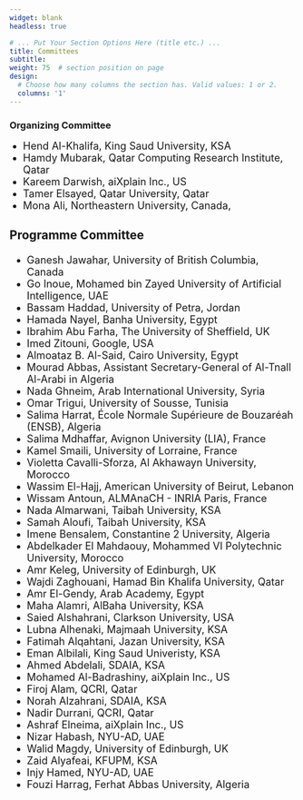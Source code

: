 ```yaml
---
widget: blank
headless: true

# ... Put Your Section Options Here (title etc.) ...
title: Committees
subtitle:
weight: 75  # section position on page
design:
  # Choose how many columns the section has. Valid values: 1 or 2.
  columns: '1'
---
```

<div class="container">
        <div class="row">
          <div class="col-lg-8 mx-auto">
            <h3>Organizing Committee</h3>
            <ul class="lead"><font size = "4">
               <li>Hend Al-Khalifa, King Saud University, KSA</li>
<li>Hamdy Mubarak, Qatar Computing Research Institute, Qatar</li>
<li>Kareem Darwish, aiXplain Inc., US</li>
<li>Tamer Elsayed, Qatar University, Qatar</li>
<li>Mona Ali, Northeastern University, Canada, </li>

</ul>
			<h3>Programme Committee</h3>
			<ul class="lead"><font size = "4">
  <li>Ganesh Jawahar, University of British Columbia, Canada</li>
  <li>Go Inoue, Mohamed bin Zayed University of Artificial Intelligence, UAE</li>
  <li>Bassam Haddad, University of Petra, Jordan</li>
  <li>Hamada Nayel, Banha University, Egypt</li>
  <li>Ibrahim Abu Farha, The University of Sheffield, UK</li>
  <li>Imed Zitouni, Google, USA</li>
  <li>Almoataz B. Al-Said, Cairo University, Egypt</li>
  <li>Mourad Abbas, Assistant Secretary-General of Al-Tnall Al-Arabi in Algeria</li>
  <li>Nada Ghneim, Arab International University, Syria</li>
  <li>Omar Trigui, University of Sousse, Tunisia</li>
  <li>Salima Harrat, École Normale Supérieure de Bouzaréah (ENSB), Algeria</li>
  <li>Salima Mdhaffar, Avignon University (LIA), France</li>
  <li>Kamel Smaili, University of Lorraine, France</li>
  <li>Violetta Cavalli-Sforza, Al Akhawayn University, Morocco</li>
  <li>Wassim El-Hajj, American University of Beirut, Lebanon</li>
  <li>Wissam Antoun, ALMAnaCH - INRIA Paris, France</li>
  <li>Nada Almarwani, Taibah University, KSA</li>
  <li>Samah Aloufi, Taibah University, KSA</li>
  <li>Imene Bensalem, Constantine 2 University, Algeria</li>
  <li>Abdelkader El Mahdaouy, Mohammed VI Polytechnic University, Morocco</li>
  <li>Amr Keleg, University of Edinburgh, UK</li>
  <li>Wajdi Zaghouani, Hamad Bin Khalifa University, Qatar</li>
  <li>Amr El-Gendy, Arab Academy, Egypt</li>
  <li>Maha Alamri, AlBaha University, KSA</li>
  <li>Saied Alshahrani, Clarkson University, USA</li>
  <li>Lubna Alhenaki, Majmaah University, KSA</li>
  <li>Fatimah Alqahtani, Jazan University, KSA</li>
    <li>Eman Albilali, King Saud Univeristy, KSA</li>
    <li>Ahmed Abdelali, SDAIA, KSA</li>
    <li>Mohamed Al-Badrashiny, aiXplain Inc., US</li>
    <li>Firoj Alam, QCRI, Qatar</li>
    <li>Norah Alzahrani, SDAIA, KSA</li>
    <li>Nadir Durrani, QCRI, Qatar</li>
    <li>Ashraf Elneima, aiXplain Inc., US</li>
    <li>Nizar Habash, NYU-AD, UAE</li>
    <li>Walid Magdy, University of Edinburgh, UK</li>
    <li>Zaid Alyafeai, KFUPM, KSA</li>
    <li>Injy Hamed, NYU-AD, UAE</li>
    <li>Fouzi Harrag, Ferhat Abbas University, Algeria</li>
  </ul>

<br>

</font>
          </div>
        </div>
      </div>
